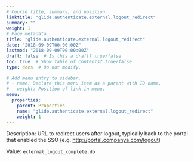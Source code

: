 ```yaml
---
# Course title, summary, and position.
linktitle: "glide.authenticate.external.logout_redirect"
summary: ""
weight: 1
# Page metadata.
title: "glide.authenticate.external.logout_redirect"
date: "2018-09-09T00:00:00Z"
lastmod: "2018-09-09T00:00:00Z"
draft: false  # Is this a draft? true/false
toc: true  # Show table of contents? true/false
type: docs  # Do not modify.

# Add menu entry to sidebar.
# - name: Declare this menu item as a parent with ID name.
# - weight: Position of link in menu.
menu:
  properties:
    parent: Properties
    name: "glide.authenticate.external.logout_redirect"
    weight: 1
---
```


Description: URL to redirect users after logout, typically back to the portal that enabled the SSO (e.g. http://portal.companya.com/logout)


Value: `external_logout_complete.do`